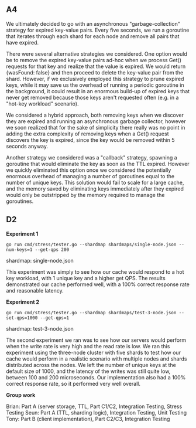 ## A4

We ultimately decided to go with an asynchronous "garbage-collection" strategy for expired key-value pairs. Every five seconds, we run a goroutine that iterates through each shard for each node and remove all pairs that have expired.

There were several alternative strategies we considered. One option would be to remove the expired key-value pairs ad-hoc when we process Get() requests for that key and realize that the value is expired. We would return {wasFound: false} and then proceed to delete the key-value pair from the shard. However, if we exclusively employed this strategy to prune expired keys, while it may save us the overhead of running a periodic goroutine in the background, it could result in an enormous build-up of expired keys that never get removed because those keys aren't requested often (e.g. in a "hot-key workload" scenario).

We considered a hybrid approach, both removing keys when we discover they are expired and running an asynchronous garbage collector, however we soon realized that for the sake of simplicity there really was no point in adding the extra complexity of removing keys when a Get() request discovers the key is expired, since the key would be removed within 5 seconds anyway.

Another strategy we considered was a "callback" strategy, spawning a goroutine that would eliminate the key as soon as the TTL expired. However we quickly eliminated this option once we considered the potentially enormous overhead of managing a number of goroutines equal to the number of unique keys. This solution would fail to scale for a large cache, and the memory saved by eliminating keys immediately after they expired would only be outstripped by the memory required to manage the goroutines.

## D2

**Experiment 1**

```
go run cmd/stress/tester.go --shardmap shardmaps/single-node.json --num-keys=1 --get-qps 200
```

 
shardmap: single-node.json

This experiment was simply to see how our cache would respond to a hot key workload, with 1 unique key and a higher get QPS. The results demonstrated our cache performed well, with a 100% correct response rate and reasonable latency.

**Experiment 2**
```
go run cmd/stress/tester.go --shardmap shardmaps/test-3-node.json --set-qps=1000 --get-qps=1
```
shardmap: test-3-node.json

The second experiment we ran was to see how our servers would perform when the write rate is very high and the read rate is low. We ran this experiment using the three-node cluster with five shards to test how our cache would perform in a realistic scenario with multiple nodes and shards distributed across the nodes. We left the number of unique keys at the default size of 1000, and the latency of the writes was still quite low, between 100 and 200 microseconds. Our implementation also had a 100% correct response rate, so it performed very well overall.

**Group work**

Brian: Part A (server storage, TTL, Part C1/C2, Integration Testing, Stress Testing
Seun: Part A (TTL, sharding logic), Integration Testing, Unit Testing
Tony: Part B (client implementation), Part C2/C3, Integration Testing